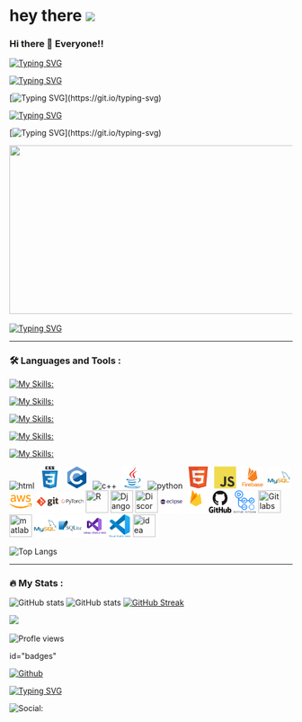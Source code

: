 
<h1>
  hey there
  <img src="https://media.giphy.com/media/hvRJCLFzcasrR4ia7z/giphy.gif" width="30px"/>
</h1>

### Hi there 👋 Everyone!!




[![Typing SVG](https://readme-typing-svg.demolab.com?font=Fira+Code&weight=200&size=18&pause=1000&color=09109CE3&random=false&width=330&height=35&lines=%22Only+those+who+dare+to+fail)](https://git.io/typing-svg)

[![Typing SVG](https://readme-typing-svg.demolab.com?font=Fira+Code&weight=200&size=18&pause=1000&color=09109CE3&random=false&width=330&height=35&lines=greatly+can+ever+achieve)](https://git.io/typing-svg)

[![Typing SVG](https://readme-typing-svg.demolab.com?font=Fira+Code&weight=200&size=18&pause=1000&color=09109CE3&random=false&width=330&height=35&lines=greatly%22.)](https://git.io/typing-svg)




[![Typing SVG](https://readme-typing-svg.demolab.com?font=Fira+Code&weight=200&size=18&pause=1000&color=6EC8D0E3&random=false&width=330&height=35&lines=-By+Robert+F.+Kennedy)](https://git.io/typing-svg)




[![Typing SVG](https://readme-typing-svg.demolab.com?font=Fira+Code&pause=1000&color=05780F&random=false&width=450&height=55&lines=It's+me+%22Chitransh+Dixit%22.)](https://git.io/typing-svg)

<div align="center">
  <img src="https://media.giphy.com/media/dWesBcTLavkZuG35MI/giphy.gif" width="600" height="300"/>
</div>


[![Typing SVG](https://readme-typing-svg.demolab.com?font=Fira+Code&pause=1000&color=6506A7&random=false&width=450&height=55&lines=AN+ASPIRING+DATA+ANALYST)](https://git.io/typing-svg)


---

### :hammer_and_wrench: Languages and Tools :



[![My Skills:](https://skillicons.dev/icons?i=js,html,css,c,c++,java,py,r,django,&theme=dark&perline=4)](https://skillicons.dev)




[![My Skills:](https://skillicons.dev/icons?i=git,github,githubactions,gitlabs,&theme=dark&perline=2)](https://skillicons.dev)




[![My Skills:](https://skillicons.dev/icons?i=visualstudio,vscode,idea,matlab,firebase,&theme=dark&perline=5)](https://skillicons.dev)




[![My Skills:](https://skillicons.dev/icons?i=mysql,sqlite,discord,pytorch,eclipse,&theme=dark&perline=3)](https://skillicons.dev)




[![My Skills:](https://skillicons.dev/icons?i=aws,azure,&theme=dark&perline=3)](https://skillicons.dev)


<div>
  <img src="https://github.com/devicons/devicon/blob/master/icons/html15/html15-original-wordmark.svg" title="html" alt="html" width="40" height="40"/>&nbsp;
  <img src="https://github.com/devicons/devicon/blob/master/icons/css3/css3-original-wordmark.svg" title="css" alt="css" width="40" height="40"/>&nbsp;
  <img src="https://github.com/devicons/devicon/blob/master/icons/c/c-original.svg" title="c" alt="c" width="40" height="40"/>&nbsp;
  <img src="https://github.com/devicons/devicon/blob/master/icons/c++/c++-original.svg" title="c++" alt="c++" width="40" height="40"/>&nbsp;
  <img src="https://github.com/devicons/devicon/blob/master/icons/java/java-original.svg" title="java" alt="java " width="40" height="40"/>&nbsp;
  <img src="https://github.com/devicons/devicon/blob/master/icons/py/py-plain-wordmark.svg"  title="python" alt="python" width="40" height="40"/>&nbsp;
  <img src="https://github.com/devicons/devicon/blob/master/icons/html5/html5-original.svg" title="HTML5" alt="HTML" width="40" height="40"/>&nbsp;
  <img src="https://github.com/devicons/devicon/blob/master/icons/javascript/javascript-original.svg" title="JavaScript" alt="JavaScript" width="40" height="40"/>&nbsp;
  <img src="https://github.com/devicons/devicon/blob/master/icons/firebase/firebase-plain-wordmark.svg" title="Firebase" alt="Firebase" width="40" height="40"/>&nbsp;
  <img src="https://github.com/devicons/devicon/blob/master/icons/mysql/mysql-original-wordmark.svg" title="MySQL"  alt="MySQL" width="40" height="40"/>&nbsp;
  <img src="https://github.com/devicons/devicon/blob/master/icons/amazonwebservices/amazonwebservices-plain-wordmark.svg" title="AWS" alt="AWS" width="40" height="40"/>&nbsp;
  <img src="https://github.com/devicons/devicon/blob/master/icons/git/git-original-wordmark.svg" title="Git" **alt="Git" width="40" height="40"/>
    <img src="https://github.com/devicons/devicon/blob/master/icons/pytorch/pytorch-original-wordmark.svg" title="pytorch" **alt="pytorch" width="40" height="40"/>
  <img src="https://github.com/devicons/devicon/blob/master/icons/r/r-original-wordmark.svg" title="R" **alt="R" width="40" height="40"/>
  <img src="https://github.com/devicons/devicon/blob/master/icons/django/django-original-wordmark.svg" title="Django" **alt="Django" width="40" height="40"/>
  <img src="https://github.com/devicons/devicon/blob/master/icons/discord/discord-original-wordmark.svg" title="Discord" **alt="Discord" width="40" height="40"/>
  <img src="https://github.com/devicons/devicon/blob/master/icons/eclipse/eclipse-original-wordmark.svg" title="Eclipse" **alt="Eclipse" width="40" height="40"/>
  <img src="https://github.com/devicons/devicon/blob/master/icons/firebase/firebase-original-wordmark.svg" title="firebase" **alt="firebase" width="40" height="40"/>
  <img src="https://github.com/devicons/devicon/blob/master/icons/github/github-original-wordmark.svg" title="Github" **alt="Github" width="40" height="40"/>
  <img src="https://github.com/devicons/devicon/blob/master/icons/githubactions/githubactions-original-wordmark.svg" title="Githubactions" **alt="Githubactions" width="40" height="40"/>
  <img src="https://github.com/devicons/devicon/blob/master/icons/gitlabs/gitlabs-original-wordmark.svg" title="Gitlabs" **alt="Gitlabs" width="40" height="40"/>
  <img src="https://github.com/devicons/devicon/blob/master/icons/matlab/matlab-original-wordmark.svg" title="matlab" **alt="matlab" width="40" height="40"/>
  <img src="https://github.com/devicons/devicon/blob/master/icons/mysql/mysql-original-wordmark.svg" title="mysql" **alt="mysql" width="40" height="40"/>
  <img src="https://github.com/devicons/devicon/blob/master/icons/sqlite/sqlite-original-wordmark.svg" title="sqlite" **alt="sqlite" width="40" height="40"/>
  <img src="https://github.com/devicons/devicon/blob/master/icons/visualstudio/visualstudio-original-wordmark.svg" title="visualstudio" **alt="visualstudio" width="40" height="40"/>
  <img src="https://github.com/devicons/devicon/blob/master/icons/vscode/vscode-original-wordmark.svg" title="vscode" **alt="vscode" width="40" height="40"/>
  <img src="https://github.com/devicons/devicon/blob/master/icons/idea/idea-original-wordmark.svg" title="idea" **alt="idea" width="40" height="40"/>

</div>




![Top Langs](https://github-readme-stats.vercel.app/api/top-langs/?username=CN2924&theme=tokyonight)

---

### :fire: My Stats :
![GitHub stats](https://github-readme-stats.vercel.app/api?username=CN2924&show_icons=true&theme=tokyonight)
![GitHub stats](https://github-readme-streak-stats.herokuapp.com/?user=CN2924)
[![GitHub Streak](http://github-readme-streak-stats.herokuapp.com?user=CN2924&theme=dark&background=000000)](https://git.io/streak-stats)


![](https://visitor-badge.laobi.icu/badge?page_id=CN2924.CN2924)

![Profle views](https://komarev.com/ghpvc/?username=CN2924)
<div>
id="badges"

<img src="https://komarev.com/ghpvc/?username=CN2924&style=flat-square&color=blue" alt=""/>


[![Github](https://img.shields.io/github/followers/CN2924?label=Follow&style=social)](https://github.com/CN2924)








[![Typing SVG](https://readme-typing-svg.demolab.com?font=Fira+Code&pause=1000&color=786A73&random=false&width=333&height=45&lines=Social+Links%3A)](https://git.io/typing-svg)






![Social:](https://img.shields.io/badge/LinkedIn-blue?logo=https://www.linkedin.com/in/chitransh-dixit-2414s/&logoColor=white&style=for-the-badge)


